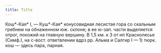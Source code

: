 ```yaml
---
title: Title
---
```


Кош*-Кая* I, — Куш*-Кая* конусовидная лесистая гора со скальным гребнем на
обнаженном юж. склоне; в ее ю-зап. части выделяется отрог, похожий на главную
вершину. В 1,5 км. к З от нп Краснолесье (Симф.), на с-вост. ответвлении вдрз
рр. Альма и Салгир I — 1) тюрк. кош — здесь пара, парная.
